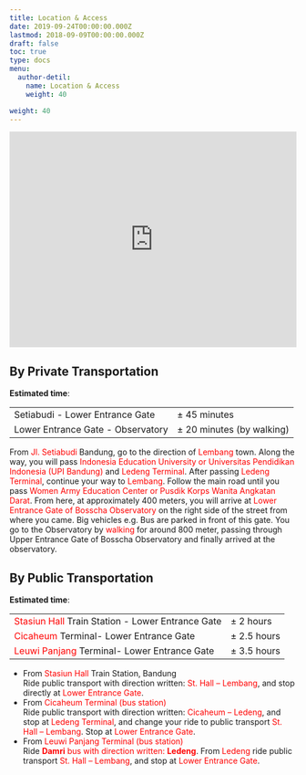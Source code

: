 ```yaml
---
title: Location & Access
date: 2019-09-24T00:00:00.000Z
lastmod: 2018-09-09T00:00:00.000Z
draft: false
toc: true
type: docs
menu:
  author-detil:
    name: Location & Access
    weight: 40

weight: 40
---
```

<!DOCTYPE html>
<html>
<head>
  <style>
    .google-maps {
        position: relative;
        padding-bottom: 75%; // This is the aspect ratio
        height: 0;
        overflow: hidden;
    }
    .google-maps iframe {
        position: absolute;
        top: 0;
        left: 0;
        width: 100% !important;
        height: 100% !important;
    }
  </style>
</head>
<body>
  <div class="google-maps">
    <iframe src="https://www.google.com/maps/embed?pb=!1m18!1m12!1m3!1d2648.8006423979327!2d107.61502643560667!3d-6.823567762410957!2m3!1f0!2f0!3f0!3m2!1i1024!2i768!4f13.1!3m3!1m2!1s0x2e68e11292b0db83%3A0xc0f73eee035e3ffd!2sBosscha!5e0!3m2!1sen!2sid!4v1552088642696" width="750" height="400" frameborder="0" style="border:0" allowfullscreen></iframe>
  </div>
</body>
</html>

## By Private Transportation

**Estimated time**: 

|       |       |
| ------- | ------- |
| Setiabudi - Lower Entrance Gate| $\pm$ 45 minutes |
| Lower Entrance Gate - Observatory | $\pm$ 20 minutes (by walking) |

From  <font color='red'>Jl. Setiabudi</font> Bandung, go to the direction of <font color='red'>Lembang</font> town. Along the way, you will pass  <font color='red'>Indonesia Education University or Universitas Pendidikan Indonesia (UPI Bandung)</font> and <font color='red'>Ledeng Terminal</font>. After passing <font color='red'>Ledeng Terminal</font>, continue your way to <font color='red'>Lembang</font>. Follow the main road until you pass <font color='red'>Women Army Education Center or Pusdik Korps Wanita Angkatan Darat</font>. From here, at approximately 400 meters, you will arrive at <font color='red'>Lower Entrance Gate of Bosscha Observatory</font> on the right side of the street from where you came. Big vehicles e.g. Bus are parked in front of this gate. You go to the Observatory by <font color='red'>walking</font> for around 800 meter, passing through Upper Entrance Gate of Bosscha Observatory and finally arrived at the observatory.

## By Public Transportation

**Estimated time**:

|       |       |
| ------- | ------- |
| <font color='red'>Stasiun Hall</font> Train Station - Lower Entrance Gate | $\pm$ 2 hours |
| <font color='red'>Cicaheum</font> Terminal- Lower Entrance Gate | $\pm$ 2.5 hours |
| <font color='red'>Leuwi Panjang</font> Terminal- Lower Entrance Gate | $\pm$ 3.5 hours |
* From <font color='red'>Stasiun Hall</font> Train Station, Bandung <br>
Ride public transport with direction written: <font color='red'>St. Hall – Lembang</font>, and stop directly at <font color='red'>Lower Entrance Gate</font>.
* From <font color='red'>Cicaheum Terminal (bus station)</font> <br>
Ride public transport with direction written: <font color='red'>Cicaheum – Ledeng</font>, and stop at <font color='red'>Ledeng Terminal</font>, and change your ride to public transport <font color='red'>St. Hall – Lembang</font>. Stop at <font color='red'>Lower Entrance Gate</font>.
* From <font color='red'>Leuwi Panjang Terminal (bus station)</font> <br>
Ride <font color='red'>**Damri** bus with direction written: **Ledeng**</font>. From <font color='red'>Ledeng</font> ride public transport <font color='red'>St. Hall – Lembang</font>, and stop at <font color='red'>Lower Entrance Gate</font>.